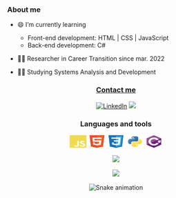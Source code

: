 ### About me

- 😄 I’m currently learning
  -  Front-end development: HTML | CSS | JavaScript  
  -  Back-end development: C# 

- :woman_technologist: Researcher in Career Transition since mar. 2022 
- :woman_student: Studying Systems Analysis and Development

<div align="center">
  <a href="https://github.com/lanyarag">
    
### Contact me

[![LinkedIn](https://img.shields.io/badge/linkedin-%230077B5.svg?style=for-the-badge&logo=linkedin&logoColor=white)](https://www.linkedin.com/in/anderlany-arag%C3%A3o-b24122214/)
<a href = "mailto: lanyaragao5@gmail.com"><img src="https://img.shields.io/badge/Gmail-D14836?style=for-the-badge&logo=gmail&logoColor=white" target="_blank"></a>
   
 ### Languages and tools
  <center> <img align="center" alt="Lany-Js" height="30" width="40" src="https://raw.githubusercontent.com/devicons/devicon/master/icons/javascript/javascript-plain.svg">
  <img align="center" alt="Lany-html" height="30" width="40" src="https://raw.githubusercontent.com/devicons/devicon/master/icons/html5/html5-original.svg">
  <img align="center" alt="Lany-CSS" height="30" width="40" src="https://raw.githubusercontent.com/devicons/devicon/master/icons/css3/css3-original.svg">
  <img align="center" alt="Lany-Python" height="30" width="40" src="https://raw.githubusercontent.com/devicons/devicon/master/icons/python/python-original.svg">
  <img align="center" alt="Lany-Csharp" height="30" width="40" src="https://raw.githubusercontent.com/devicons/devicon/master/icons/csharp/csharp-original.svg">

<div>
      <br/>
</div>
    
<div>
  <a href="https://github.com/lanyarag">
  <img height="143em" src="https://github-readme-stats.vercel.app/api?username=lanyarag&show_icons=true&theme=omni&include_all_commits=true&count_private=true"/>
  
  <img height="120em" src="https://github-readme-stats.vercel.app/api/top-langs/?username=lanyarag&layout=compact&langs_count=7&theme=omni"/></a>
  
  ![Snake animation](https://github.com/lanyarag/lanyarag/blob/output/github-contribution-grid-snake.svg)

  
